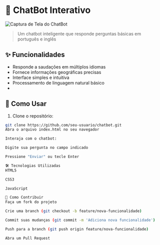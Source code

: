 # 🤖 ChatBot Interativo

![Captura de Tela do ChatBot](MinhaInteligencia.png)

> Um chatbot inteligente que responde perguntas básicas em português e inglês

## ✨ Funcionalidades

- Responde a saudações em múltiplos idiomas
- Fornece informações geográficas precisas
- Interface simples e intuitiva
- Processamento de linguagem natural básico
- 
## 🚀 Como Usar

1. Clone o repositório:
```bash
git clone https://github.com/seu-usuario/chatbot.git
Abra o arquivo index.html no seu navegador

Interaja com o chatbot:

Digite sua pergunta no campo indicado

Pressione "Enviar" ou tecle Enter

🛠️ Tecnologias Utilizadas
HTML5

CSS3

JavaScript

🤝 Como Contribuir
Faça um fork do projeto

Crie uma branch (git checkout -b feature/nova-funcionalidade)

Commit suas mudanças (git commit -m 'Adiciona nova funcionalidade')

Push para a branch (git push origin feature/nova-funcionalidade)

Abra um Pull Request

 
